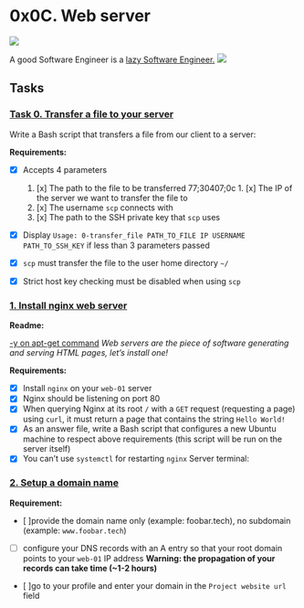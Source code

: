 # 0x0C. Web server
![](https://s3.amazonaws.com/intranet-projects-files/holbertonschool-sysadmin_devops/266/8Gu52Qv.png)

A good Software Engineer is a [lazy Software Engineer.](https://alx-intranet.hbtn.io/rltoken/sRY__axKNHhNW0SVmsUC_A)
![](https://s3.amazonaws.com/intranet-projects-files/holbertonschool-sysadmin_devops/266/82VsYEC.jpg)

## Tasks

### [Task 0. Transfer a file to your server](./0-transfer_file)
Write a Bash script that transfers a file from our client to a server:

**Requirements:**

- [x] Accepts 4 parameters
  1. [x] The path to the file to be transferred
77;30407;0c  1. [x] The IP of the server we want to transfer the file to
  1. [x] The username `scp` connects with
  1. [x] The path to the SSH private key that `scp` uses
- [x] Display `Usage: 0-transfer_file PATH_TO_FILE IP USERNAME PATH_TO_SSH_KEY` if less than 3 parameters passed
- [x] `scp` must transfer the file to the user home directory `~/`
- [x] Strict host key checking must be disabled when using `scp`


### [1. Install nginx web server](./1-install_nginx_web_server)

**Readme:**

[-y on apt-get command](https://alx-intranet.hbtn.io/rltoken/KJiFZ4yJyTGp_cv3DYQLaQ)
*Web servers are the piece of software generating and serving HTML pages, let’s install one!*

**Requirements:**

- [x] Install `nginx` on your `web-01` server
- [x] Nginx should be listening on port 80
- [x] When querying Nginx at its root `/` with a `GET` request (requesting a page) using `curl`, it must return a page that contains the string `Hello World!`
- [x] As an answer file, write a Bash script that configures a new Ubuntu machine to respect above requirements (this script will be run on the server itself)
- [x] You can’t use `systemctl` for restarting `nginx`
Server terminal:

### [2. Setup a domain name](./2-setup_a_domain_name)
**Requirement:**

- [ ]provide the domain name only (example: foobar.tech), no subdomain (example: `www.foobar.tech`)
- [ ] configure your DNS records with an A entry so that your root domain points to your `web-01` IP address **Warning: the propagation of your records can take time (~1-2 hours)**
- [ ]go to your profile and enter your domain in the `Project website url` field